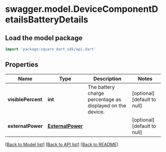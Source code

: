 # swagger.model.DeviceComponentDetailsBatteryDetails

## Load the model package
```dart
import 'package:square_dart_sdk/api.dart'
```

## Properties
Name | Type | Description | Notes
------------ | ------------- | ------------- | -------------
**visiblePercent** | **int** | The battery charge percentage as displayed on the device. | [optional] [default to null]
**externalPower** | [**ExternalPower**](ExternalPower.md) |  | [optional] [default to null]

[[Back to Model list]](../README.md#documentation-for-models) [[Back to API list]](../README.md#documentation-for-api-endpoints) [[Back to README]](../README.md)

